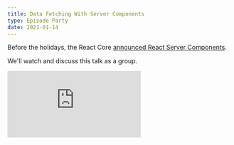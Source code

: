 ```yaml
---
title: Data Fetching With Server Components
type: Episode Party
date: 2021-01-14
---
```


Before the holidays, the React Core [announced React Server Components](https://it.reactjs.org/blog/2020/12/21/data-fetching-with-react-server-components.html).

We'll watch and discuss this talk as a group.

<div data-responsive-youtube--container>
  <iframe src="https://www.youtube.com/embed/TQQPAU21ZUw" frameborder="0" allow="accelerometer; autoplay; clipboard-write; encrypted-media; gyroscope; picture-in-picture" allowfullscreen></iframe>
</div>
